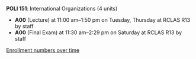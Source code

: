 **POLI 151**: International Organizations (4 units)

- **A00** (Lecture) at 11:00 am–1:50 pm on Tuesday, Thursday at RCLAS R13 by staff
- **A00** (Final Exam) at 11:30 am–2:29 pm on Saturday at RCLAS R13 by staff

[Enrollment numbers over time](./POLI151.tsv)
